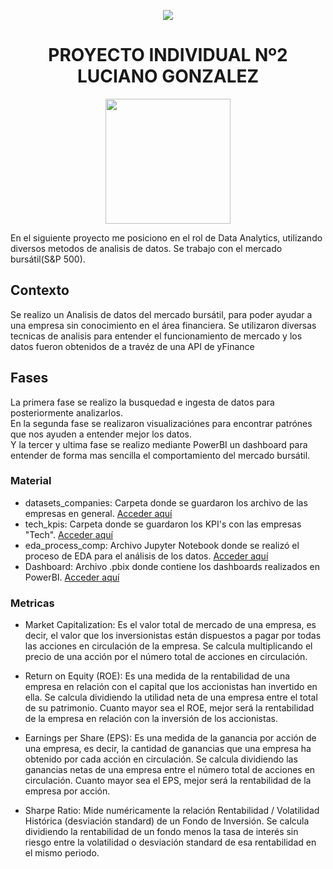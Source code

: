 <p align='center'>
<img src ="https://d31uz8lwfmyn8g.cloudfront.net/Assets/logo-henry-white-lg.png">
<p>
  
  <h1 align='center'>
 <b>PROYECTO INDIVIDUAL Nº2</b><br>
    LUCIANO GONZALEZ
</h1>

<p align='center'>
<img src = 'https://m.foolcdn.com/media/dubs/original_images/Intro_slide_-_digital_stock_chart_going_up_-_source_getty.jpg' height = 200>
<p>

En el siguiente proyecto me posiciono en el rol de Data Analytics, utilizando diversos metodos de analisis de datos. Se trabajo con el mercado bursátil(S&P 500).
  
## Contexto
Se realizo un Analisis de datos del mercado bursátil, para poder ayudar a una empresa sin conocimiento en el área financiera. Se utilizaron diversas tecnicas de analisis para entender el funcionamiento de mercado y los datos fueron obtenidos de a travéz de una API de yFinance
  
## Fases
  La primera fase se realizo la busquedad e ingesta de datos para posteriormente analizarlos.<br>
  En la segunda fase se realizaron visualizaciónes para encontrar patrónes que nos ayuden a entender mejor los datos.<br>
  Y la tercer y ultima fase se realizo mediante PowerBI un dashboard para entender de forma mas sencilla el comportamiento del mercado bursátil.<br>
  
### Material
* datasets_companies: Carpeta donde se guardaron los archivo de las empresas en general. [Acceder aquí](https://github.com/LuchoGonz22/PI02-DA/tree/main/datasets_companies)<br>
* tech_kpis: Carpeta donde se guardaron los KPI's con las empresas "Tech". [Acceder aquí](https://github.com/LuchoGonz22/PI02-DA/tree/main/tech_kpis)<br>
* eda_process_comp: Archivo Jupyter Notebook donde se realizó el proceso de EDA para el análisis de los datos. [Acceder aquí](https://github.com/LuchoGonz22/PI02-DA/blob/main/eda_process_comp.ipynb)<br>
* Dashboard: Archivo .pbix donde contiene los dashboards realizados en PowerBI. [Acceder aquí](https://github.com/LuchoGonz22/PI02-DA/blob/main/PI02.pbix) <br>
  
### Metricas
- Market Capitalization: Es el valor total de mercado de una empresa, es decir, el valor que los inversionistas están dispuestos a pagar por todas las acciones en circulación de la empresa. Se calcula multiplicando el precio de una acción por el número total de acciones en circulación. <br>

- Return on Equity (ROE): Es una medida de la rentabilidad de una empresa en relación con el capital que los accionistas han invertido en ella. Se calcula dividiendo la utilidad neta de una empresa entre el total de su patrimonio. Cuanto mayor sea el ROE, mejor será la rentabilidad de la empresa en relación con la inversión de los accionistas. <br>

- Earnings per Share (EPS): Es una medida de la ganancia por acción de una empresa, es decir, la cantidad de ganancias que una empresa ha obtenido por cada acción en circulación. Se calcula dividiendo las ganancias netas de una empresa entre el número total de acciones en circulación. Cuanto mayor sea el EPS, mejor será la rentabilidad de la empresa por acción.
  
 - Sharpe Ratio: Mide numéricamente la relación Rentabilidad / Volatilidad Histórica (desviación standard) de un Fondo de Inversión. Se calcula dividiendo la rentabilidad de un fondo menos la tasa de interés sin riesgo entre la volatilidad o desviación standard de esa rentabilidad en el mismo periodo.
  
